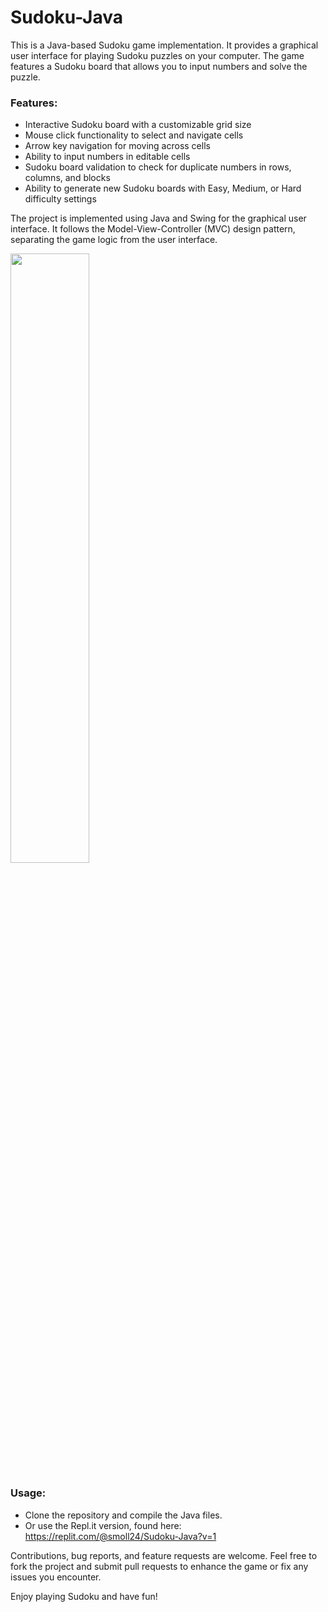 # Sudoku-Java
This is a Java-based Sudoku game implementation. It provides a graphical user interface for playing Sudoku puzzles on your computer. The game features a Sudoku board that allows you to input numbers and solve the puzzle.

### Features:
- Interactive Sudoku board with a customizable grid size
- Mouse click functionality to select and navigate cells
- Arrow key navigation for moving across cells
- Ability to input numbers in editable cells
- Sudoku board validation to check for duplicate numbers in rows, columns, and blocks
- Ability to generate new Sudoku boards with Easy, Medium, or Hard difficulty settings

The project is implemented using Java and Swing for the graphical user interface.
It follows the Model-View-Controller (MVC) design pattern, separating the game logic from the user interface.

<img src="https://github.com/smoll24/Sudoku-Java/assets/115204665/84480cf8-30b6-4cf3-9240-ffb3e4397c78"  width="50%" height="50%">

### Usage:
- Clone the repository and compile the Java files. 
- Or use the Repl.it version, found here: https://replit.com/@smoll24/Sudoku-Java?v=1


Contributions, bug reports, and feature requests are welcome. 
Feel free to fork the project and submit pull requests to enhance the game or fix any issues you encounter.

Enjoy playing Sudoku and have fun!
